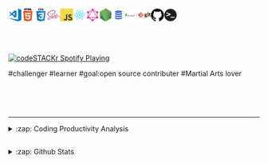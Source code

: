 ### 
<img align="left" alt="Visual Studio Code" width="26px" src="https://raw.githubusercontent.com/github/explore/80688e429a7d4ef2fca1e82350fe8e3517d3494d/topics/visual-studio-code/visual-studio-code.png" />
<img align="left" alt="HTML5" width="26px" src="https://raw.githubusercontent.com/github/explore/80688e429a7d4ef2fca1e82350fe8e3517d3494d/topics/html/html.png" />
<img align="left" alt="CSS3" width="26px" src="https://raw.githubusercontent.com/github/explore/80688e429a7d4ef2fca1e82350fe8e3517d3494d/topics/css/css.png" />
<img align="left" alt="Sass" width="26px" src="https://raw.githubusercontent.com/github/explore/80688e429a7d4ef2fca1e82350fe8e3517d3494d/topics/sass/sass.png" />
<img align="left" alt="JavaScript" width="26px" src="https://raw.githubusercontent.com/github/explore/80688e429a7d4ef2fca1e82350fe8e3517d3494d/topics/javascript/javascript.png" />
<img align="left" alt="React" width="26px" src="https://raw.githubusercontent.com/github/explore/80688e429a7d4ef2fca1e82350fe8e3517d3494d/topics/react/react.png" />
<img align="left" alt="GraphQL" width="26px" src="https://raw.githubusercontent.com/github/explore/80688e429a7d4ef2fca1e82350fe8e3517d3494d/topics/graphql/graphql.png" />
<img align="left" alt="Node.js" width="26px" src="https://raw.githubusercontent.com/github/explore/80688e429a7d4ef2fca1e82350fe8e3517d3494d/topics/nodejs/nodejs.png" />
<img align="left" alt="SQL" width="26px" src="https://raw.githubusercontent.com/github/explore/80688e429a7d4ef2fca1e82350fe8e3517d3494d/topics/sql/sql.png" />
<img align="left" alt="MongoDB" width="26px" src="https://raw.githubusercontent.com/github/explore/80688e429a7d4ef2fca1e82350fe8e3517d3494d/topics/mongodb/mongodb.png" />
<img align="left" alt="Git" width="26px" src="https://raw.githubusercontent.com/github/explore/80688e429a7d4ef2fca1e82350fe8e3517d3494d/topics/git/git.png" />
<img align="left" alt="GitHub" width="26px" src="https://raw.githubusercontent.com/github/explore/78df643247d429f6cc873026c0622819ad797942/topics/github/github.png" />
<img align="left" alt="Terminal" width="26px" src="https://raw.githubusercontent.com/github/explore/80688e429a7d4ef2fca1e82350fe8e3517d3494d/topics/terminal/terminal.png" />

<br />
<br />
<br />
<br />



### 

[<img src="https://now-playing-codestackr.vercel.app/api/spotify-playing" alt="codeSTACKr Spotify Playing" width="350" />](https://open.spotify.com/user/swyqyimdc12jajde4vpwd2x1b)

 #challenger #learner #goal:open source contributer #Martial Arts lover

<br />
<br />
<br />

---


<details>
 <summary>:zap: Coding Productivity Analysis</summary>
 
 <br />
 
<!--START_SECTION:waka-->
![Profile Views](http://img.shields.io/badge/Profile%20Views-32-blue)

**🐱 My Github Data** 

> 🏆 319 Contributions in the Year 2020
 > 
> 📦 72.7 kB Used in Github's Storage 
 > 
> 🚫 Not Opted to Hire
 > 
> 📜 58 Public Repositories
 > 
> 🔑 0 Private Repository 
 > 
**I'm an Early 🐤** 

```text
🌞 Morning    59 commits     █████░░░░░░░░░░░░░░░░░░░░   21.38% 
🌆 Daytime    107 commits    █████████░░░░░░░░░░░░░░░░   38.77% 
🌃 Evening    82 commits     ███████░░░░░░░░░░░░░░░░░░   29.71% 
🌙 Night      28 commits     ██░░░░░░░░░░░░░░░░░░░░░░░   10.14%

```
📅 **I'm Most Productive on Monday** 

```text
Monday       81 commits     ███████░░░░░░░░░░░░░░░░░░   29.35% 
Tuesday      53 commits     ████░░░░░░░░░░░░░░░░░░░░░   19.2% 
Wednesday    26 commits     ██░░░░░░░░░░░░░░░░░░░░░░░   9.42% 
Thursday     29 commits     ██░░░░░░░░░░░░░░░░░░░░░░░   10.51% 
Friday       43 commits     ████░░░░░░░░░░░░░░░░░░░░░   15.58% 
Saturday     25 commits     ██░░░░░░░░░░░░░░░░░░░░░░░   9.06% 
Sunday       19 commits     █░░░░░░░░░░░░░░░░░░░░░░░░   6.88%

```


📊 **This Week I Spent My Time On** 

```text
⌚︎ Time Zone: Asia/Seoul

💬 Programming Languages: 
TypeScript               19 hrs 14 mins      ██████████████████░░░░░░░   74.46% 
JSON                     2 hrs 44 mins       ██░░░░░░░░░░░░░░░░░░░░░░░   10.6% 
Markdown                 1 hr 55 mins        █░░░░░░░░░░░░░░░░░░░░░░░░   7.46% 
JavaScript               1 hr 23 mins        █░░░░░░░░░░░░░░░░░░░░░░░░   5.4% 
Other                    13 mins             ░░░░░░░░░░░░░░░░░░░░░░░░░   0.89%

🔥 Editors: 
VS Code                  25 hrs 51 mins      █████████████████████████   100.0%

💻 Operating System: 
Windows                  25 hrs 51 mins      █████████████████████████   100.0%

```

**I Mostly Code in JavaScript** 

```text
JavaScript               30 repos            ████████████████░░░░░░░░░   66.67% 
HTML                     9 repos             █████░░░░░░░░░░░░░░░░░░░░   20.0% 
CSS                      4 repos             ██░░░░░░░░░░░░░░░░░░░░░░░   8.89% 
TypeScript               2 repos             █░░░░░░░░░░░░░░░░░░░░░░░░   4.44%

```


**Timeline**

![Chart not found](https://github.com/wow-woo/wow-woo/blob/master/charts/bar_graph.png) 


<!--END_SECTION:waka-->
![Profile Views](http://img.shields.io/badge/Profile%20Views-0-blue)
</details>


##

<details>
  <summary>:zap: Github Stats</summary>

  <img align="left" alt="wow-woo's Github Stats" src="https://github-readme-stats-delta-ten.vercel.app/api?username=wow-woo&show_icons=true&hide_border=true" />

</details>

[website]: https:// 
[instagram]: https://instagram.com/
[linkedin]: https://linkedin.com/in/
